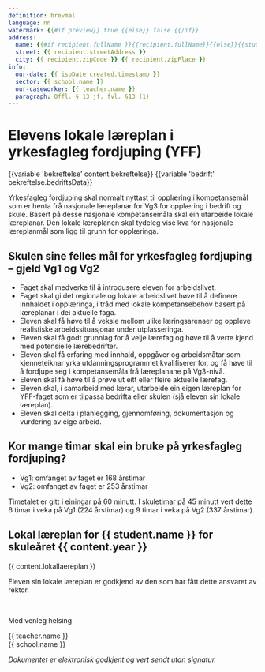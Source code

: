 ```yaml
---
definition: brevmal
language: nn
watermark: {{#if preview}} true {{else}} false {{/if}}
address:
  name: {{#if recipient.fullName }}{{recipient.fullName}}{{else}}{{student.name}}{{/if}}
  street: {{ recipient.streetAddress }}
  city: {{ recipient.zipCode }} {{ recipient.zipPlace }}
info:
  our-date: {{ isoDate created.timestamp }}
  sector: {{ school.name }}
  our-caseworker: {{ teacher.name }}
  paragraph: Offl. § 13 jf. fvl. §13 (1)
---
```


# Elevens lokale læreplan i yrkesfagleg fordjuping (YFF)

{{variable 'bekreftelse' content.bekreftelse}}
{{variable 'bedrift' bekreftelse.bedriftsData}}

Yrkesfagleg fordjuping skal normalt nyttast til opplæring i kompetansemål som er henta frå nasjonale læreplanar for Vg3 for opplæring i bedrift og skule. Basert på desse nasjonale kompetansemåla skal ein utarbeide lokale læreplanar. Den lokale læreplanen skal tydeleg vise kva for nasjonale læreplanmål som ligg til grunn for opplæringa.

## Skulen sine felles mål for yrkesfagleg fordjuping – gjeld Vg1 og Vg2

- Faget skal medverke til å introdusere eleven for arbeidslivet.
- Faget skal gi det regionale og lokale arbeidslivet høve til å definere innhaldet i opplæringa, i tråd med lokale kompetansebehov basert på læreplanar i dei aktuelle faga.
- Eleven skal få høve til å veksle mellom ulike læringsarenaer og oppleve realistiske arbeidssituasjonar under utplasseringa.
- Eleven skal få godt grunnlag for å velje lærefag og høve til å verte kjend med potensielle lærebedrifter.
- Eleven skal få erfaring med innhald, oppgåver og arbeidsmåtar som kjenneteiknar yrka utdanningsprogrammet kvalifiserer for, og få høve til å fordjupe seg i kompetansemåla frå læreplanane på Vg3-nivå.  
- Eleven skal få høve til å prøve ut eitt eller fleire aktuelle lærefag.
- Eleven skal, i samarbeid med lærar, utarbeide ein eigen læreplan for YFF-faget som er tilpassa bedrifta eller skulen (sjå eleven sin lokale læreplan).
- Eleven skal delta i planlegging, gjennomføring, dokumentasjon og vurdering av eige arbeid.

## Kor mange timar skal ein bruke på yrkesfagleg fordjuping?

- Vg1: omfanget av faget er 168 årstimar
- Vg2: omfanget av faget er 253 årstimar

Timetalet er gitt i einingar på 60 minutt. I skuletimar på 45 minutt vert dette 6 timar i veka på Vg1 (224 årstimar) og 9 timar i veka på Vg2 (337 årstimar).

## Lokal læreplan for {{ student.name }} for skuleåret {{ content.year }}

{{ content.lokallaereplan }}

Eleven sin lokale læreplan er godkjend av den som har fått dette ansvaret av rektor.

<br/>

Med venleg helsing

{{ teacher.name }}<br />
{{ school.name }}<br />

*Dokumentet er elektronisk godkjent og vert sendt utan signatur.*
